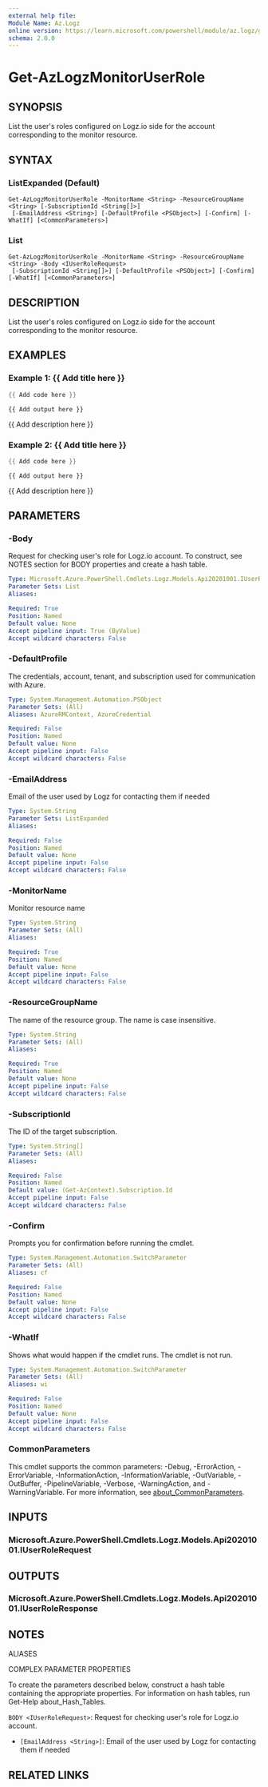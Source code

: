 ```yaml
---
external help file:
Module Name: Az.Logz
online version: https://learn.microsoft.com/powershell/module/az.logz/get-azlogzmonitoruserrole
schema: 2.0.0
---
```


# Get-AzLogzMonitorUserRole

## SYNOPSIS
List the user's roles configured on Logz.io side for the account corresponding to the monitor resource.

## SYNTAX

### ListExpanded (Default)
```
Get-AzLogzMonitorUserRole -MonitorName <String> -ResourceGroupName <String> [-SubscriptionId <String[]>]
 [-EmailAddress <String>] [-DefaultProfile <PSObject>] [-Confirm] [-WhatIf] [<CommonParameters>]
```

### List
```
Get-AzLogzMonitorUserRole -MonitorName <String> -ResourceGroupName <String> -Body <IUserRoleRequest>
 [-SubscriptionId <String[]>] [-DefaultProfile <PSObject>] [-Confirm] [-WhatIf] [<CommonParameters>]
```

## DESCRIPTION
List the user's roles configured on Logz.io side for the account corresponding to the monitor resource.

## EXAMPLES

### Example 1: {{ Add title here }}
```powershell
{{ Add code here }}
```

```output
{{ Add output here }}
```

{{ Add description here }}

### Example 2: {{ Add title here }}
```powershell
{{ Add code here }}
```

```output
{{ Add output here }}
```

{{ Add description here }}

## PARAMETERS

### -Body
Request for checking user's role for Logz.io account.
To construct, see NOTES section for BODY properties and create a hash table.

```yaml
Type: Microsoft.Azure.PowerShell.Cmdlets.Logz.Models.Api20201001.IUserRoleRequest
Parameter Sets: List
Aliases:

Required: True
Position: Named
Default value: None
Accept pipeline input: True (ByValue)
Accept wildcard characters: False
```

### -DefaultProfile
The credentials, account, tenant, and subscription used for communication with Azure.

```yaml
Type: System.Management.Automation.PSObject
Parameter Sets: (All)
Aliases: AzureRMContext, AzureCredential

Required: False
Position: Named
Default value: None
Accept pipeline input: False
Accept wildcard characters: False
```

### -EmailAddress
Email of the user used by Logz for contacting them if needed

```yaml
Type: System.String
Parameter Sets: ListExpanded
Aliases:

Required: False
Position: Named
Default value: None
Accept pipeline input: False
Accept wildcard characters: False
```

### -MonitorName
Monitor resource name

```yaml
Type: System.String
Parameter Sets: (All)
Aliases:

Required: True
Position: Named
Default value: None
Accept pipeline input: False
Accept wildcard characters: False
```

### -ResourceGroupName
The name of the resource group.
The name is case insensitive.

```yaml
Type: System.String
Parameter Sets: (All)
Aliases:

Required: True
Position: Named
Default value: None
Accept pipeline input: False
Accept wildcard characters: False
```

### -SubscriptionId
The ID of the target subscription.

```yaml
Type: System.String[]
Parameter Sets: (All)
Aliases:

Required: False
Position: Named
Default value: (Get-AzContext).Subscription.Id
Accept pipeline input: False
Accept wildcard characters: False
```

### -Confirm
Prompts you for confirmation before running the cmdlet.

```yaml
Type: System.Management.Automation.SwitchParameter
Parameter Sets: (All)
Aliases: cf

Required: False
Position: Named
Default value: None
Accept pipeline input: False
Accept wildcard characters: False
```

### -WhatIf
Shows what would happen if the cmdlet runs.
The cmdlet is not run.

```yaml
Type: System.Management.Automation.SwitchParameter
Parameter Sets: (All)
Aliases: wi

Required: False
Position: Named
Default value: None
Accept pipeline input: False
Accept wildcard characters: False
```

### CommonParameters
This cmdlet supports the common parameters: -Debug, -ErrorAction, -ErrorVariable, -InformationAction, -InformationVariable, -OutVariable, -OutBuffer, -PipelineVariable, -Verbose, -WarningAction, and -WarningVariable. For more information, see [about_CommonParameters](http://go.microsoft.com/fwlink/?LinkID=113216).

## INPUTS

### Microsoft.Azure.PowerShell.Cmdlets.Logz.Models.Api20201001.IUserRoleRequest

## OUTPUTS

### Microsoft.Azure.PowerShell.Cmdlets.Logz.Models.Api20201001.IUserRoleResponse

## NOTES

ALIASES

COMPLEX PARAMETER PROPERTIES

To create the parameters described below, construct a hash table containing the appropriate properties. For information on hash tables, run Get-Help about_Hash_Tables.


`BODY <IUserRoleRequest>`: Request for checking user's role for Logz.io account.
  - `[EmailAddress <String>]`: Email of the user used by Logz for contacting them if needed

## RELATED LINKS

